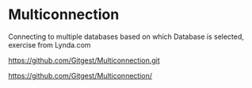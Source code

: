 # Multiconnection
Connecting to multiple databases based on which Database is selected, exercise from Lynda.com

https://github.com/Gitgest/Multiconnection.git

https://github.com/Gitgest/Multiconnection/
